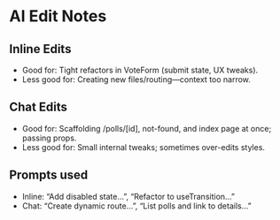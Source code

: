 # AI Edit Notes

## Inline Edits

- Good for: Tight refactors in VoteForm (submit state, UX tweaks).
- Less good for: Creating new files/routing—context too narrow.

## Chat Edits

- Good for: Scaffolding /polls/[id], not-found, and index page at once; passing props.
- Less good for: Small internal tweaks; sometimes over-edits styles.

## Prompts used

- Inline: “Add disabled state…”, “Refactor to useTransition…”
- Chat: “Create dynamic route…”, “List polls and link to details…”
